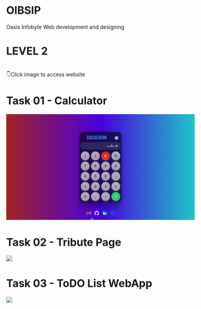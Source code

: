 # OIBSIP

Oasis Infobyte Web development and designing
# LEVEL 2
<br>
👇Click image to access website

# Task 01 - Calculator
<a href="https://krishnak2c.github.io/Basic-Calculator/"><img src="https://raw.githubusercontent.com/krishnak2c/Basic-Calculator/main/preview.png"></a>
<br>

# Task 02 - Tribute Page
<a href="https://krishnak2c.github.io/Tribute-Page/"><img src="https://raw.githubusercontent.com/krishnak2c/Tribute-Page/main/Images/preview.png"></a>
<br>

# Task 03 - ToDO List WebApp
<a href="https://krishnak2c.github.io/ToDo-List-WebApp/"><img src="https://raw.githubusercontent.com/krishnak2c/ToDo-List-WebApp/main/images/preview.png"></a>

